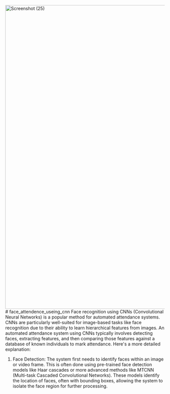 <img width="1905" height="960" alt="Screenshot (25)" src="https://github.com/user-attachments/assets/9f589cad-0261-4acb-ad9d-75728fae7449" /># face_attendence_useing_cnn
Face recognition using CNNs (Convolutional Neural Networks) is a popular method for automated attendance systems. CNNs are particularly well-suited for image-based tasks like face recognition due to their ability to learn hierarchical features from images. An automated attendance system using CNNs typically involves detecting faces, extracting features, and then comparing those features against a database of known individuals to mark attendance. 
Here's a more detailed explanation:
1. Face Detection: 
The system first needs to identify faces within an image or video frame. This is often done using pre-trained face detection models like Haar cascades or more advanced methods like MTCNN (Multi-task Cascaded Convolutional Networks).
These models identify the location of faces, often with bounding boxes, allowing the system to isolate the face region for further processing.


